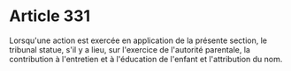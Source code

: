 # Article 331

Lorsqu'une action est exercée en application de la présente section, le tribunal statue, s'il y a lieu, sur l'exercice de l'autorité parentale, la contribution à l'entretien et à l'éducation de l'enfant et l'attribution du nom.